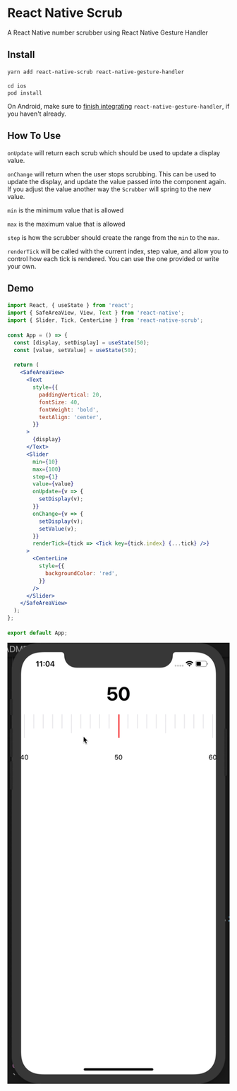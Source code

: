 # React Native Scrub

A React Native number scrubber using React Native Gesture Handler

## Install

```
yarn add react-native-scrub react-native-gesture-handler

cd ios
pod install
```

On Android, make sure to [finish integrating](https://software-mansion.github.io/react-native-gesture-handler/docs/getting-started.html#android) `react-native-gesture-handler`, if you haven't already.

## How To Use

`onUpdate` will return each scrub which should be used to update a display value.

`onChange` will return when the user stops scrubbing. This can be used to update the display, and update the value passed into the component again. If you adjust the value another way the `Scrubber` will spring to the new value.

`min` is the minimum value that is allowed

`max` is the maximum value that is allowed

`step` is how the scrubber should create the range from the `min` to the `max`.

`renderTick` will be called with the current index, step value, and allow you to control how each tick is rendered. You can use the one provided or write your own.


## Demo

```jsx
import React, { useState } from 'react';
import { SafeAreaView, View, Text } from 'react-native';
import { Slider, Tick, CenterLine } from 'react-native-scrub';

const App = () => {
  const [display, setDisplay] = useState(50);
  const [value, setValue] = useState(50);

  return (
    <SafeAreaView>
      <Text
        style={{
          paddingVertical: 20,
          fontSize: 40,
          fontWeight: 'bold',
          textAlign: 'center',
        }}
      >
        {display}
      </Text>
      <Slider
        min={10}
        max={100}
        step={1}
        value={value}
        onUpdate={v => {
          setDisplay(v);
        }}
        onChange={v => {
          setDisplay(v);
          setValue(v);
        }}
        renderTick={tick => <Tick key={tick.index} {...tick} />}
      >
        <CenterLine
          style={{
            backgroundColor: 'red',
          }}
        />
      </Slider>
    </SafeAreaView>
  );
};

export default App;
```

![](./demo.gif)
